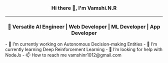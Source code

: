 ### <p align="center"> Hi there 👋, I'm Vamshi.N.R <p>
-----
### <p align="center"> 🚀 Versatile AI Engineer | Web Developer | ML Developer | App Developer <p> 

<p> </p>
<p> </p>
<p> </p>
- 🔭 I’m currently working on Autonomous Decision-making Entities
- 🌱 I’m currently learning Deep Reinforcement Learning
- 🤔 I’m looking for help with NodeJs
- 📫 How to reach me vamshinr1012@gmail.com

<!--
**Vamshinr1012/Vamshinr1012** is a ✨ _special_ ✨ repository because its `README.md` (this file) appears on your GitHub profile.

Here are some ideas to get you started:
- 👯 I’m looking to collaborate on 
- 
- 💬 Ask me about ...
 
- 😄 Pronouns: ...
- ⚡ Fun fact: ...
-->
